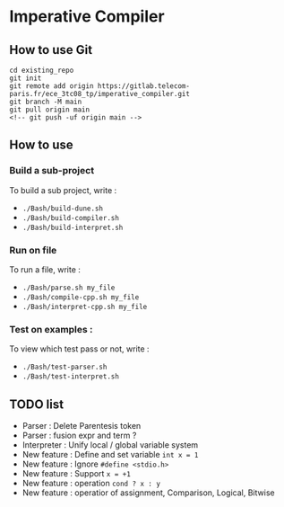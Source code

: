 # Imperative Compiler



## How to use Git


```
cd existing_repo
git init
git remote add origin https://gitlab.telecom-paris.fr/ece_3tc08_tp/imperative_compiler.git
git branch -M main
git pull origin main
<!-- git push -uf origin main -->
```

## How to use


### Build a sub-project
To build a sub project, write :
- `./Bash/build-dune.sh`
- `./Bash/build-compiler.sh`
- `./Bash/build-interpret.sh`

### Run on file
To run a file, write :
- `./Bash/parse.sh my_file`
- `./Bash/compile-cpp.sh my_file`
- `./Bash/interpret-cpp.sh my_file`

### Test on examples :
To view which test pass or not, write :
- `./Bash/test-parser.sh`
- `./Bash/test-interpret.sh`


## TODO list

- Parser : Delete Parentesis token
- Parser : fusion expr and term ?
- Interpreter : Unify local / global variable system
- New feature : Define and set variable `int x = 1`
- New feature : Ignore `#define <stdio.h>`
- New feature : Support `x = +1`
- New feature : operation `cond ? x : y `
- New feature : operatior of assignment, Comparison, Logical, Bitwise
